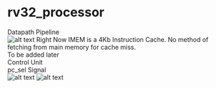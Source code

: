 # rv32_processor
Datapath Pipeline <br>
![alt text](https://github.com/sprsr/rv32_processor/blob/main/diagrams/block_diagrams/Datapath%20Pipeline.png)
Right Now IMEM is a 4Kb Instruction Cache.  No method of fetching from main memory for cache miss.  <br>
To be added later <br>
Control Unit <br>
pc_sel Signal <br> 
![alt text](https://github.com/sprsr/rv32_processor/blob/main/diagrams/block_diagrams/pc_sel.png)
![alt text](https://github.com/sprsr/rv32_processor/blob/main/diagrams/block_diagrams/pc_sel2.png)
